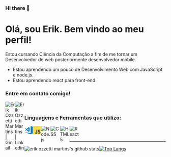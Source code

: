 ### Hi there 👋

# Olá, sou Erik. Bem vindo ao meu perfil!
Estou cursando Ciência da Computação a fim de me tornar um Desenvolvedor de web posteriormente desenvolvedor mobile.

* Estou aprendendo um pouco de Desenvolvimento Web com JavaScript e node.js.
* Estou aprendendo react para front-end

### Entre em contato comigo!

<a href="erik.ozzetti.martins@gmail.com"><img align="left" alt="Erik Ozzetti Martins | Gmail" width="30px" src="https://img.icons8.com/fluent/2x/gmail.png"/></a>
<a href="https://www.linkedin.com/in/erik-ozzetti-martins-a119751b1/"><img align="left" alt="Erik Ozzetti Martins | Linkedin" width="30px" src="https://img.icons8.com/color/72/linkedin.png"/></a>

<br />

### Linguagens e Ferramentas que utilizo:

<img align="left" alt="Visual Studio Code" width="26px" src="https://raw.githubusercontent.com/github/explore/80688e429a7d4ef2fca1e82350fe8e3517d3494d/topics/visual-studio-code/visual-studio-code.png" />
<img align="left" alt="JavaScript" width="26px" src="https://raw.githubusercontent.com/github/explore/80688e429a7d4ef2fca1e82350fe8e3517d3494d/topics/javascript/javascript.png"/>
<img align="left" alt="Node.js" width="30px" src="https://img.icons8.com/windows/2x/26e07f/nodejs.png" />
<img align="left" alt="CSS" width="30px" src="https://img.icons8.com/color/2x/css3.png" />
<img align="left" alt="HTML5" width="30px" src="https://img.icons8.com/color/72/html-5.png" />
<img align="left" alt="React" width="30px" src="https://img.icons8.com/plasticine/2x/react.png" />


<br />
<br />

---

<img align="left" alt="erik ozzetti martins's github stats" src="https://github-readme-stats.codestackr.vercel.app/api?username=Erik-Ozzetti-Martins&show_icons=true&hide_border=true" />

[![Top Langs](https://github-readme-stats.vercel.app/api/top-langs/?username=Erik-Ozzetti-Martins&layout=compact)](https://github.com/anuraghazra/github-readme-stats)
